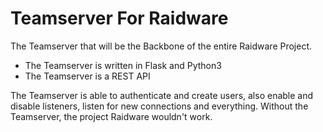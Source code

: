 # Teamserver For Raidware
The Teamserver that will be the Backbone of the entire Raidware Project.

- The Teamserver is written in Flask and Python3
- The Teamserver is a REST API

The Teamserver is able to authenticate and create users, also enable and disable listeners, listen for new connections and everything. Without the Teamserver, the project Raidware wouldn't work.

